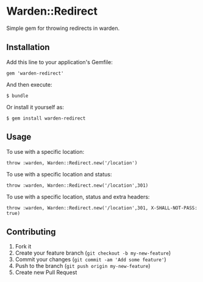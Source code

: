 # Warden::Redirect

Simple gem for throwing redirects in warden.

## Installation

Add this line to your application's Gemfile:

    gem 'warden-redirect'

And then execute:

    $ bundle

Or install it yourself as:

    $ gem install warden-redirect

## Usage

To use with a specific location:

    throw :warden, Warden::Redirect.new('/location')

To use with a specific location and status:

    throw :warden, Warden::Redirect.new('/location',301)

To use with a specific location, status and extra headers:

    throw :warden, Warden::Redirect.new('/location',301, X-SHALL-NOT-PASS: true)

## Contributing

1. Fork it
2. Create your feature branch (`git checkout -b my-new-feature`)
3. Commit your changes (`git commit -am 'Add some feature'`)
4. Push to the branch (`git push origin my-new-feature`)
5. Create new Pull Request
